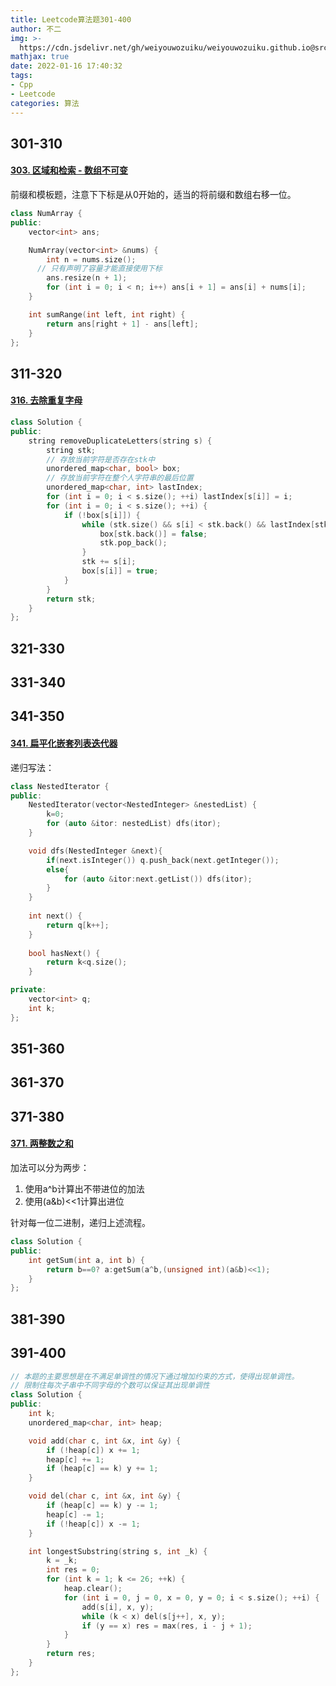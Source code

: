 ```yaml
---
title: Leetcode算法题301-400
author: 不二
img: >-
  https://cdn.jsdelivr.net/gh/weiyouwozuiku/weiyouwozuiku.github.io@src/source/_posts/PageImg/算法/Leetcode算法题301-400.jpeg
mathjax: true
date: 2022-01-16 17:40:32
tags: 
- Cpp
- Leetcode
categories: 算法
---
```


## 301-310

#### [303. 区域和检索 - 数组不可变](https://leetcode-cn.com/problems/range-sum-query-immutable/)

前缀和模板题，注意下下标是从0开始的，适当的将前缀和数组右移一位。

```cpp
class NumArray {
public:
    vector<int> ans;

    NumArray(vector<int> &nums) {
        int n = nums.size();
      // 只有声明了容量才能直接使用下标
        ans.resize(n + 1);
        for (int i = 0; i < n; i++) ans[i + 1] = ans[i] + nums[i];
    }

    int sumRange(int left, int right) {
        return ans[right + 1] - ans[left];
    }
};
```



## 311-320

#### [316. 去除重复字母](https://leetcode-cn.com/problems/remove-duplicate-letters/)

```cpp
class Solution {
public:
    string removeDuplicateLetters(string s) {
        string stk;
        // 存放当前字符是否存在stk中
        unordered_map<char, bool> box;
        // 存放当前字符在整个人字符串的最后位置
        unordered_map<char, int> lastIndex;
        for (int i = 0; i < s.size(); ++i) lastIndex[s[i]] = i;
        for (int i = 0; i < s.size(); ++i) {
            if (!box[s[i]]) {
                while (stk.size() && s[i] < stk.back() && lastIndex[stk.back()] > i) {
                    box[stk.back()] = false;
                    stk.pop_back();
                }
                stk += s[i];
                box[s[i]] = true;
            }
        }
        return stk;
    }
};
```

## 321-330

## 331-340
## 341-350

#### [341. 扁平化嵌套列表迭代器](https://leetcode-cn.com/problems/flatten-nested-list-iterator/)

递归写法：

```cpp
class NestedIterator {
public:
    NestedIterator(vector<NestedInteger> &nestedList) {
        k=0;
        for (auto &itor: nestedList) dfs(itor);
    }

    void dfs(NestedInteger &next){
        if(next.isInteger()) q.push_back(next.getInteger());
        else{
            for (auto &itor:next.getList()) dfs(itor);
        }
    }
    
    int next() {
        return q[k++];
    }
    
    bool hasNext() {
        return k<q.size();
    }

private:
    vector<int> q;
    int k;
};
```

#### 

## 351-360

## 361-370



## 371-380

#### [371. 两整数之和](https://leetcode-cn.com/problems/sum-of-two-integers/)

加法可以分为两步：

1. 使用a^b计算出不带进位的加法
2. 使用\(a&b\)<<1计算出进位

针对每一位二进制，递归上述流程。

```cpp
class Solution {
public:
    int getSum(int a, int b) {
        return b==0? a:getSum(a^b,(unsigned int)(a&b)<<1);
    }
};
```



## 381-390
## 391-400

```cpp
// 本题的主要思想是在不满足单调性的情况下通过增加约束的方式，使得出现单调性。
// 限制住每次子串中不同字母的个数可以保证其出现单调性
class Solution {
public:
    int k;
    unordered_map<char, int> heap;

    void add(char c, int &x, int &y) {
        if (!heap[c]) x += 1;
        heap[c] += 1;
        if (heap[c] == k) y += 1;
    }

    void del(char c, int &x, int &y) {
        if (heap[c] == k) y -= 1;
        heap[c] -= 1;
        if (!heap[c]) x -= 1;
    }

    int longestSubstring(string s, int _k) {
        k = _k;
        int res = 0;
        for (int k = 1; k <= 26; ++k) {
            heap.clear();
            for (int i = 0, j = 0, x = 0, y = 0; i < s.size(); ++i) {
                add(s[i], x, y);
                while (k < x) del(s[j++], x, y);
                if (y == x) res = max(res, i - j + 1);
            }
        }
        return res;
    }
};
```



